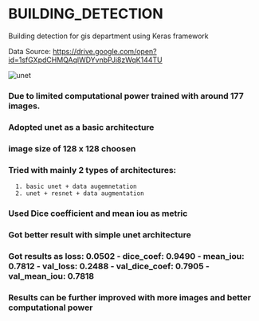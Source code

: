 # BUILDING_DETECTION

Building detection for gis department using Keras framework


Data Source: https://drive.google.com/open?id=1sfGXpdCHMQAqlWDYvnbPJi8zWqK144TU
 
![unet]("https://lmb.informatik.uni-freiburg.de/people/ronneber/u-net/u-net-architecture.png")

### Due to limited computational power trained  with around 177 images.

### Adopted unet as a basic architecture

### image size of 128 x 128 choosen

### Tried with mainly 2 types of architectures:
      1. basic unet + data augemnetation
      2. unet + resnet + data augmentation
      
### Used Dice coefficient and mean iou as metric
### Got better result with simple unet architecture 

### Got results as loss: 0.0502 - dice_coef: 0.9490 - mean_iou: 0.7812 - val_loss: 0.2488 - val_dice_coef: 0.7905 - val_mean_iou: 0.7818

### Results can be further improved with more images and better computational power






